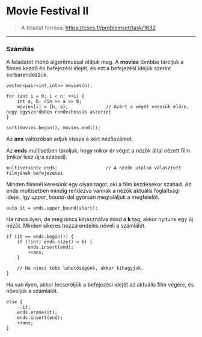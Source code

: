 # Movie Festival II

> A feladat forrása: https://cses.fi/problemset/task/1632

---

### Számítás

A feladatot mohó algoritmussal oldjuk meg. A **movies** tömbbe tároljuk a filmek kezdő és befejezési idejét, és ezt a befejezési idejük szerint sorbarendezzük.

```
vector<pair<int,int>> movies(n);

for (int i = 0; i < n; ++i) {
    int a, b; cin >> a >> b;
    movies[i] = {b, a};              // Azért a végét vesszük előre, hogy egyszerűbben rendezhessük aszerint
}

sort(movies.begin(), movies.end());
```


Az **ans** változóban adjuk vissza a kért nézőszámot.

Az **ends** multisetben tároljuk, hogy mikor ér véget a nézők által nézett film (mikor lesz újra szabad).

```
multiset<int> ends;                  // A nézők utolsó választott filmjének befejezései
```


Minden filmnél keresünk egy olyan tagot, aki a film kezdésekor szabad. Az ends multisetben mindig rendezva vannak a nézők aktuális foglaltsági idejei, így *upper_bound*-dal gyorsan megtaláljuk a megfelelőt.


```
auto it = ends.upper_bound(start);
```

Ha nincs ilyen, de még nincs kihasználva mind a **k** tag, akkor nyitunk egy új nézőt.
Minden sikeres hozzárendelés növeli a számlálót.

```
if (it == ends.begin()) {    
    if ((int) ends.size() < k) {
        ends.insert(end);
        ++ans;
    }

    // Ha nincs több lehetőségünk, akkor kihagyjuk.
}
```

Ha van ilyen, akkor lecseréljük a befejezési idejét az aktuális film végére, és növeljük a számlálót.

```
else {    
    --it;
    ends.erase(it);
    ends.insert(end);
    ++ans;
}
```
